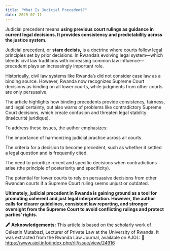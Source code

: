 ```yaml
---
title: "What Is Judicial Precedent?"
date: 2025-07-11
---
```


Judicial precedent means **using previous court rulings as guidance in current legal decisions. It provides consistency and predictability across the justice system.**

Judicial precedent, or **stare decisis,** is a doctrine where courts follow legal principles set by prior decisions. In Rwanda’s evolving legal system—which blends civil law traditions with increasing common law influence—precedent plays an increasingly important role.

Historically, civil law systems like Rwanda’s did not consider case law as a binding source. However, Rwanda now recognizes Supreme Court decisions as binding on all lower courts, while judgments from other courts are only persuasive.

The article highlights how binding precedents provide consistency, fairness, and legal certainty, but also warns of problems like contradictory Supreme Court decisions, which create confusion and threaten legal stability (insécurité juridique).

To address these issues, the author emphasizes:

The importance of harmonizing judicial practice across all courts.

The criteria for a decision to become precedent, such as whether it settled a legal question and is frequently cited.

The need to prioritize recent and specific decisions when contradictions arise (the principle of posteriority and specificity).

The potential for lower courts to rely on persuasive decisions from other Rwandan courts if a Supreme Court ruling seems unjust or outdated.

**Ultimately, judicial precedent in Rwanda is gaining ground as a tool for promoting coherent and just legal interpretation. However, the author calls for clearer guidelines, consistent law reporting, and stronger oversight from the Supreme Court to avoid conflicting rulings and protect parties’ rights.**

**🖋️ Acknowledgements:**
This article is based on the scholarly work of Célestin Mutabazi, Lecturer of Private Law at the University of Rwanda.
It was extracted from the Rwanda Law Journal, available on AJOL:
🔗 https://www.ajol.info/index.php/rlj/issue/view/24916
